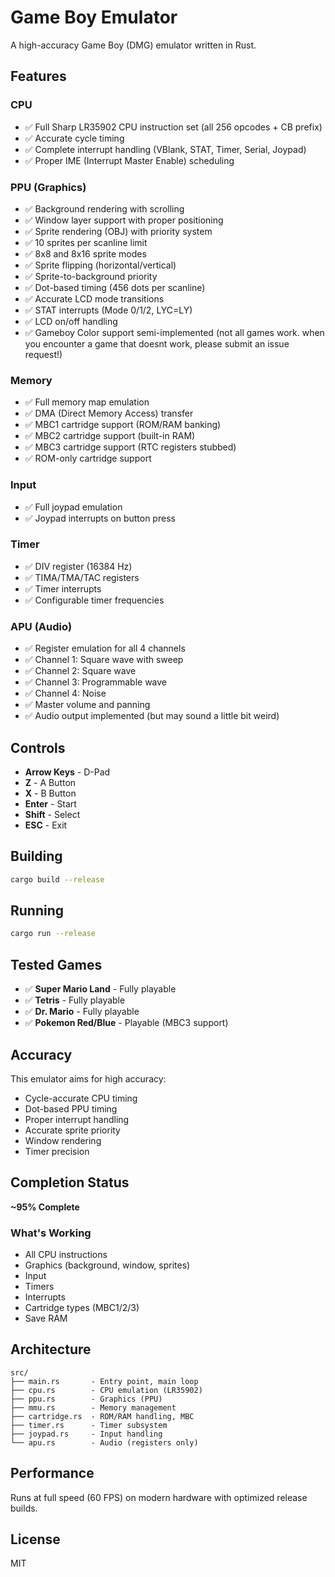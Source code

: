 # Game Boy Emulator

A high-accuracy Game Boy (DMG) emulator written in Rust.

## Features

### CPU
- ✅ Full Sharp LR35902 CPU instruction set (all 256 opcodes + CB prefix)
- ✅ Accurate cycle timing
- ✅ Complete interrupt handling (VBlank, STAT, Timer, Serial, Joypad)
- ✅ Proper IME (Interrupt Master Enable) scheduling

### PPU (Graphics)
- ✅ Background rendering with scrolling
- ✅ Window layer support with proper positioning
- ✅ Sprite rendering (OBJ) with priority system
- ✅ 10 sprites per scanline limit
- ✅ 8x8 and 8x16 sprite modes
- ✅ Sprite flipping (horizontal/vertical)
- ✅ Sprite-to-background priority
- ✅ Dot-based timing (456 dots per scanline)
- ✅ Accurate LCD mode transitions
- ✅ STAT interrupts (Mode 0/1/2, LYC=LY)
- ✅ LCD on/off handling
- ✅ Gameboy Color support semi-implemented (not all games work. when you encounter a game that doesnt work, please submit an issue request!)

### Memory
- ✅ Full memory map emulation
- ✅ DMA (Direct Memory Access) transfer
- ✅ MBC1 cartridge support (ROM/RAM banking)
- ✅ MBC2 cartridge support (built-in RAM)
- ✅ MBC3 cartridge support (RTC registers stubbed)
- ✅ ROM-only cartridge support

### Input
- ✅ Full joypad emulation
- ✅ Joypad interrupts on button press

### Timer
- ✅ DIV register (16384 Hz)
- ✅ TIMA/TMA/TAC registers
- ✅ Timer interrupts
- ✅ Configurable timer frequencies

### APU (Audio)
- ✅ Register emulation for all 4 channels
- ✅ Channel 1: Square wave with sweep
- ✅ Channel 2: Square wave
- ✅ Channel 3: Programmable wave
- ✅ Channel 4: Noise
- ✅ Master volume and panning
- ✅ Audio output implemented (but may sound a little bit weird)

## Controls

- **Arrow Keys** - D-Pad
- **Z** - A Button
- **X** - B Button
- **Enter** - Start
- **Shift** - Select
- **ESC** - Exit

## Building

```bash
cargo build --release
```

## Running

```bash
cargo run --release
```

## Tested Games

- ✅ **Super Mario Land** - Fully playable
- ✅ **Tetris** - Fully playable
- ✅ **Dr. Mario** - Fully playable
- ✅ **Pokemon Red/Blue** - Playable (MBC3 support)

## Accuracy

This emulator aims for high accuracy:

- Cycle-accurate CPU timing
- Dot-based PPU timing
- Proper interrupt handling
- Accurate sprite priority
- Window rendering
- Timer precision

## Completion Status

**~95% Complete**

### What's Working
- All CPU instructions
- Graphics (background, window, sprites)
- Input
- Timers
- Interrupts
- Cartridge types (MBC1/2/3)
- Save RAM

## Architecture

```
src/
├── main.rs       - Entry point, main loop
├── cpu.rs        - CPU emulation (LR35902)
├── ppu.rs        - Graphics (PPU)
├── mmu.rs        - Memory management
├── cartridge.rs  - ROM/RAM handling, MBC
├── timer.rs      - Timer subsystem
├── joypad.rs     - Input handling
└── apu.rs        - Audio (registers only)
```

## Performance

Runs at full speed (60 FPS) on modern hardware with optimized release builds.

## License

MIT

